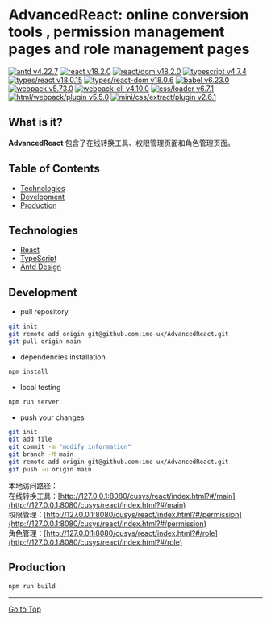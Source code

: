 # AdvancedReact: online conversion tools , permission management pages and role management pages

[![antd v4.22.7](https://img.shields.io/badge/antd-v4.22.7-f1b8e4.svg)](https://ant.design/docs/spec/introduce) 
[![react v18.2.0](https://img.shields.io/badge/react-v18.2.0-f2debd.svg)](https://react.dev/learn) 
[![react/dom v18.2.0](https://img.shields.io/badge/react/dom-v18.2.0-b8f1cc.svg)](https://react.dev/reference/react-dom) 
[![typescript v4.7.4](https://img.shields.io/badge/typescript-v4.7.4-f1f1b8.svg)](https://www.typescriptlang.org/docs/handbook/release-notes/typescript-4-7.html) 
[![types/react v18.0.15](https://img.shields.io/badge/types/react-v18.0.15-d9b8f1.svg)](https://react.dev/learn/typescript) 
[![types/react-dom v18.0.6](https://img.shields.io/badge/types/react/dom-v18.0.6-f1ccb8.svg)](https://react.dev/learn/typescript) 
[![babel v6.23.0](https://img.shields.io/badge/babel-v6.23.0-b8f1ed.svg)](https://babeljs.io/docs/) 
[![webpack v5.73.0](https://img.shields.io/badge/types/webpack-v5.73.0-c5c8a9.svg)](https://webpack.js.org/guides/installation/) 
[![webpack-cli v4.10.0](https://img.shields.io/badge/webpack/cli-v4.10.0-eeeadf.svg)](https://webpack.js.org/guides/installation/) 
[![css/loader v6.7.1](https://img.shields.io/badge/css/loader-v6.7.1-f7bc99.svg)](https://webpack.js.org/loaders/css-loader/#root) 
[![html/webpack/plugin v5.5.0](https://img.shields.io/badge/html/webpack/plugin-v5.5.0-a88fc8.svg)](https://webpack.js.org/plugins/html-webpack-plugin/#root) 
[![mini/css/extract/plugin v2.6.1](https://img.shields.io/badge/mini/css/extract/plugin-v2.6.1-e1a6a2.svg)](https://webpack.js.org/plugins/mini-css-extract-plugin/#root)

## What is it?
**AdvancedReact** 包含了在线转换工具、权限管理页面和角色管理页面。
## Table of Contents
- [Technologies](#Technologies)
- [Development](#Development)
- [Production](#Production)
## Technologies
- [React](https://react.dev/learn)
- [TypeScript](https://www.typescriptlang.org/)
- [Antd Design](https://ant.design/docs/react/introduce-cn)
## Development
- pull repository
```sh
git init
git remote add origin git@github.com:imc-ux/AdvancedReact.git
git pull origin main
```
- dependencies installation
```sh
npm install
```
- local testing
```sh
npm run server
```
- push your changes
```sh
git init
git add file
git commit -m "modify information"
git branch -M main
git remote add origin git@github.com:imc-ux/AdvancedReact.git
git push -u origin main
```
本地访问路径：<br>
在线转换工具：[http://127.0.0.1:8080/cusys/react/index.html?#/main](http://127.0.0.1:8080/cusys/react/index.html?#/main)<br>
权限管理：[http://127.0.0.1:8080/cusys/react/index.html?#/permission](http://127.0.0.1:8080/cusys/react/index.html?#/permission)<br>
角色管理：[http://127.0.0.1:8080/cusys/react/index.html?#/role](http://127.0.0.1:8080/cusys/react/index.html?#/role)
## Production
```sh
npm run build
```
----
[Go to Top](#Table-of-Contents)
